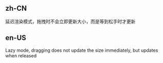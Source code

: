 ## zh-CN

延迟渲染模式，拖拽时不会立即更新大小，而是等到松手时才更新

## en-US

Lazy mode, dragging does not update the size immediately, but updates when released
